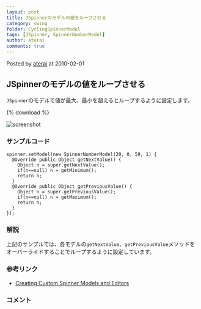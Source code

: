 ```yaml
---
layout: post
title: JSpinnerのモデルの値をループさせる
category: swing
folder: CyclingSpinnerModel
tags: [JSpinner, SpinnerNumberModel]
author: aterai
comments: true
---
```


Posted by [aterai](http://terai.xrea.jp/aterai.html) at 2010-02-01

## JSpinnerのモデルの値をループさせる
`JSpinner`のモデルで値が最大、最小を超えるとループするように設定します。

{% download %}

![screenshot](https://lh4.googleusercontent.com/_9Z4BYR88imo/TQTKYcCKxAI/AAAAAAAAAV4/T8OdovAF6EY/s800/CyclingSpinnerModel.png)

### サンプルコード
<pre class="prettyprint"><code>spinner.setModel(new SpinnerNumberModel(20, 0, 59, 1) {
  @Override public Object getNextValue() {
    Object n = super.getNextValue();
    if(n==null) n = getMinimum();
    return n;
  }
  @Override public Object getPreviousValue() {
    Object n = super.getPreviousValue();
    if(n==null) n = getMaximum();
    return n;
  }
});
</code></pre>

### 解説
上記のサンプルでは、各モデルの`getNextValue`、`getPreviousValue`メソッドをオーバーライドすることでループするように設定しています。

### 参考リンク
- [Creating Custom Spinner Models and Editors](http://docs.oracle.com/javase/tutorial/uiswing/components/spinner.html#model)

<!-- dummy comment line for breaking list -->

### コメント
